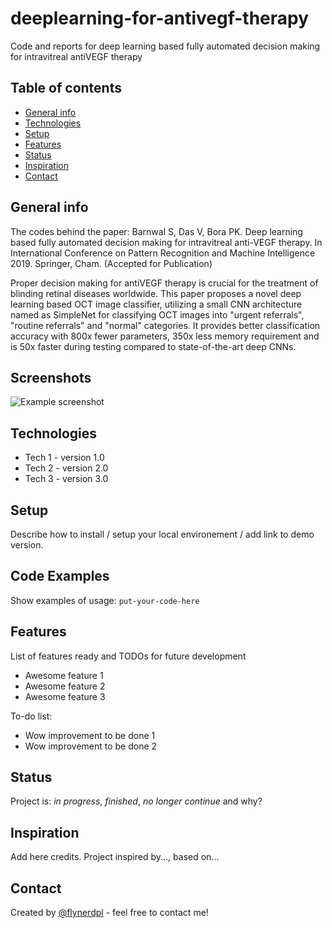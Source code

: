 # deeplearning-for-antivegf-therapy
Code and reports for deep learning based fully automated decision making for intravitreal antiVEGF therapy

## Table of contents
* [General info](#general-info)
* [Technologies](#technologies)
* [Setup](#setup)
* [Features](#features)
* [Status](#status)
* [Inspiration](#inspiration)
* [Contact](#contact)

## General info
The codes behind the paper: Barnwal S, Das V, Bora PK. Deep learning based fully automated decision making for intravitreal
anti-VEGF therapy. In International Conference on Pattern Recognition and Machine Intelligence
2019. Springer, Cham. (Accepted for Publication)

Proper decision making for antiVEGF therapy is crucial for the treatment of blinding retinal diseases worldwide. This paper proposes a novel deep learning based OCT image classifier, utilizing a small CNN architecture
named as SimpleNet for classifying OCT images into "urgent referrals", "routine referrals" and "normal" categories. It provides better classification accuracy with 800x fewer parameters, 350x less memory requirement and is 50x faster during testing compared to state-of-the-art deep CNNs. 

## Screenshots
![Example screenshot](./img/screenshot.png)

## Technologies
* Tech 1 - version 1.0
* Tech 2 - version 2.0
* Tech 3 - version 3.0

## Setup
Describe how to install / setup your local environement / add link to demo version.

## Code Examples
Show examples of usage:
`put-your-code-here`

## Features
List of features ready and TODOs for future development
* Awesome feature 1
* Awesome feature 2
* Awesome feature 3

To-do list:
* Wow improvement to be done 1
* Wow improvement to be done 2

## Status
Project is: _in progress_, _finished_, _no longer continue_ and why?

## Inspiration
Add here credits. Project inspired by..., based on...

## Contact
Created by [@flynerdpl](https://www.flynerd.pl/) - feel free to contact me!
